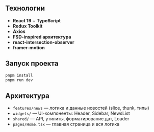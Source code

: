 ## Технологии

- **React 19** + **TypeScript**
- **Redux Toolkit**
- **Axios**
- **FSD-inspired архитектура**
- **react-intersection-observer**
- **framer-motion**

## Запуск проекта

```bash
pnpm install
pnpm run dev
```

## Архитектура

- `features/news` — логика и данные новостей (slice, thunk, типы)
- `widgets/` — UI-компоненты: Header, Sidebar, NewsList
- `shared/` — API, утилиты, форматирование дат, Loader
- `pages/Home.tsx` — главная страница и вся логика


